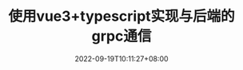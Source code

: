 ---
title: "使用vue3+typescript实现与后端的grpc通信"
date: 2022-09-19T10:11:27+08:00
draft: true
categories: ["ts","grpc","vue3"]
---